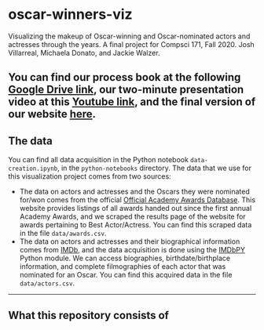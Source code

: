 # oscar-winners-viz

Visualizing the makeup of Oscar-winning and Oscar-nominated actors and actresses through the years. 
A final project for Compsci 171, Fall 2020.
Josh Villarreal, Michaela Donato, and Jackie Walzer.

You can find our process book at the following <a href="https://docs.google.com/document/d/1e8gJDs7d25U-E5SKizLKKor6LjmbjRTPTelMwxdRuVs/edit?usp=sharing">Google Drive link</a>, our two-minute presentation video at this <a href="https://youtu.be/qIc_IyRazk8">Youtube link</a>, and the final version of our website <a href="https://joshv2017.github.io/oscar-winners-viz/webpage-dev/">here</a>.
---
## The data

You can find all data acquisition in the Python notebook `data-creation.ipynb`, in the `python-notebooks` directory. The data that we use for this visualization project comes from two sources:
- The data on actors and actresses and the Oscars they were nominated for/won comes from the official <a href="http://awardsdatabase.oscars.org/">Official Academy Awards Database</a>. This website provides listings of all awards handed out since the first annual Academy Awards, and we scraped the results page of the website for awards pertaining to Best Actor/Actress. You can find this scraped data in the file `data/awards.csv`.
- The data on actors and actresses and their biographical information comes from <a href="https://www.imdb.com/">IMDb</a>, and the data acquisition is done using the <a href="https://buildmedia.readthedocs.org/media/pdf/imdbpy/latest/imdbpy.pdf">IMDbPY</a> Python module. We can access biographies, birthdate/birthplace information, and complete filmographies of each actor that was nominated for an Oscar. You can find this acquired data in the file `data/actors.csv`.
---
## What this repository consists of
